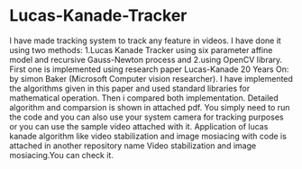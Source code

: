 # Lucas-Kanade-Tracker
I have made tracking system to track any feature in videos. I have done it using two methods: 1.Lucas Kanade Tracker using six parameter affine model and recursive Gauss-Newton process and 2.using OpenCV library. First one is implemented using research paper Lucas-Kanade 20 Years On: by simon Baker (Microsoft Computer vision researcher). I have implemented the algorithms given in this paper and used standard libraries for mathematical operation. Then i compared both implementation. Detailed algorithm and comparsion is shown in attached pdf.
You simply need to run the code and you can also use your system camera for tracking purposes or you can use the sample video attached with it. Application of lucas kanade algorithm like video stabilization and image mosiacing with code is attached in another repository name Video stabilization and image mosiacing.You can check it.
